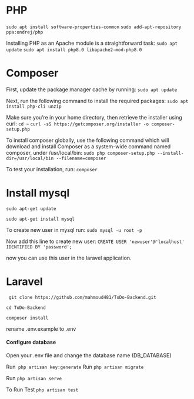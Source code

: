 # PHP
```sudo apt install software-properties-common```
```sudo add-apt-repository ppa:ondrej/php```

Installing PHP as an Apache module is a straightforward task:
```sudo apt update```
```sudo apt install php8.0 libapache2-mod-php8.0```
# Composer
First, update the package manager cache by running:
```sudo apt update```

Next, run the following command to install the required packages:
```sudo apt install php-cli unzip```

Make sure you’re in your home directory, then retrieve the installer using curl:
```cd ~```
```curl -sS https://getcomposer.org/installer -o composer-setup.php```


To install composer globally, use the following command which will download and install Composer as a system-wide command named composer, under /usr/local/bin:
```sudo php composer-setup.php --install-dir=/usr/local/bin --filename=composer```


To test your installation, run:
```composer```


# Install mysql

```sudo apt-get update```

```sudo apt-get install mysql```

To create new user in mysql run:
```sudo mysql -u root -p```

Now add this line to create new user:
```CREATE USER 'newuser'@'localhost' IDENTIFIED BY 'password';```

now you can use this user in the laravel application.


# Laravel
``` git clone https://github.com/mahmoud481/ToDo-Backend.git```

```cd ToDo-Backend```

```composer install```

rename .env.example to .env

#### Configure database 
Open your .env file and change the database name (DB_DATABASE)

Run``` php artisan key:generate```
Run ```php artisan migrate```

Run ```php artisan serve```


To Run Test 
``` php artisan test ```
